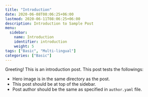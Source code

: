 ```yaml
---
title: "Introduction"
date: 2020-06-08T08:06:25+06:00
lastmod: 2020-06-11T08:06:25+06:00
description: Introduction to Sample Post
menu:
  sidebar:
    name: Introduction
    identifier: introduction
    weight: 5
tags: ["Basic", "Multi-lingual"]
categories: ["Basic"]
---
```


Greeting! This is an introduction post. This post tests the followings:

- Hero image is in the same directory as the post.
- This post should be at top of the sidebar.
- Post author should be the same as specified in `author.yaml` file.
